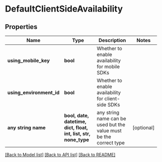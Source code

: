 # DefaultClientSideAvailability


## Properties
Name | Type | Description | Notes
------------ | ------------- | ------------- | -------------
**using_mobile_key** | **bool** | Whether to enable availability for mobile SDKs | 
**using_environment_id** | **bool** | Whether to enable availability for client-side SDKs | 
**any string name** | **bool, date, datetime, dict, float, int, list, str, none_type** | any string name can be used but the value must be the correct type | [optional]

[[Back to Model list]](../README.md#documentation-for-models) [[Back to API list]](../README.md#documentation-for-api-endpoints) [[Back to README]](../README.md)


